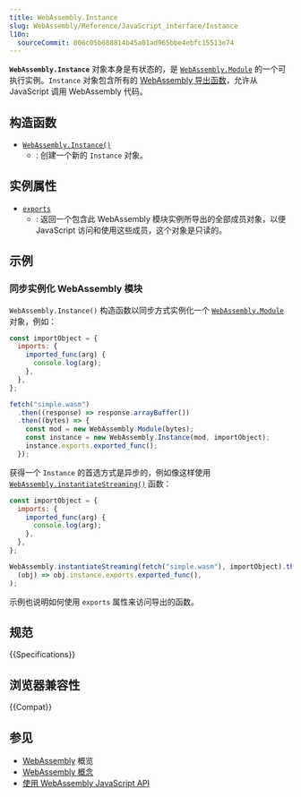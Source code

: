 ```yaml
---
title: WebAssembly.Instance
slug: WebAssembly/Reference/JavaScript_interface/Instance
l10n:
  sourceCommit: 006c05b688814b45a01ad965bbe4ebfc15513e74
---
```


**`WebAssembly.Instance`** 对象本身是有状态的，是 [`WebAssembly.Module`](/zh-CN/docs/WebAssembly/Reference/JavaScript_interface/Module) 的一个可执行实例。`Instance` 对象包含所有的 [WebAssembly 导出函数](/zh-CN/docs/WebAssembly/Guides/Exported_functions)，允许从 JavaScript 调用 WebAssembly 代码。

## 构造函数

- [`WebAssembly.Instance()`](/zh-CN/docs/WebAssembly/Reference/JavaScript_interface/Instance/Instance)
  - : 创建一个新的 `Instance` 对象。

## 实例属性

- [`exports`](/zh-CN/docs/WebAssembly/Reference/JavaScript_interface/Instance/exports)
  - : 返回一个包含此 WebAssembly 模块实例所导出的全部成员对象，以便 JavaScript 访问和使用这些成员，这个对象是只读的。

## 示例

### 同步实例化 WebAssembly 模块

`WebAssembly.Instance()` 构造函数以同步方式实例化一个 [`WebAssembly.Module`](/zh-CN/docs/WebAssembly/Reference/JavaScript_interface/Module) 对象，例如：

```js
const importObject = {
  imports: {
    imported_func(arg) {
      console.log(arg);
    },
  },
};

fetch("simple.wasm")
  .then((response) => response.arrayBuffer())
  .then((bytes) => {
    const mod = new WebAssembly.Module(bytes);
    const instance = new WebAssembly.Instance(mod, importObject);
    instance.exports.exported_func();
  });
```

获得一个 `Instance` 的首选方式是异步的，例如像这样使用 [`WebAssembly.instantiateStreaming()`](/zh-CN/docs/WebAssembly/Reference/JavaScript_interface/instantiateStreaming_static) 函数：

```js
const importObject = {
  imports: {
    imported_func(arg) {
      console.log(arg);
    },
  },
};

WebAssembly.instantiateStreaming(fetch("simple.wasm"), importObject).then(
  (obj) => obj.instance.exports.exported_func(),
);
```

示例也说明如何使用 `exports` 属性来访问导出的函数。

## 规范

{{Specifications}}

## 浏览器兼容性

{{Compat}}

## 参见

- [WebAssembly](/zh-CN/docs/WebAssembly) 概览
- [WebAssembly 概念](/zh-CN/docs/WebAssembly/Guides/Concepts)
- [使用 WebAssembly JavaScript API](/zh-CN/docs/WebAssembly/Guides/Using_the_JavaScript_API)
